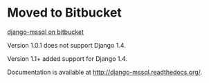 # **Moved to Bitbucket** #

[django-mssql on bitbucket](https://bitbucket.org/Manfre/django-mssql)

Version 1.0.1 does not support Django 1.4.

Version 1.1+ added support for Django 1.4.

Documentation is available at http://django-mssql.readthedocs.org/.